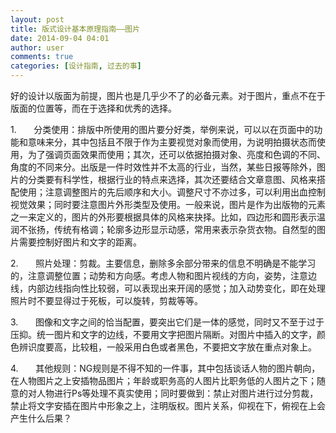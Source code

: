 ```yaml
---
layout: post
title: 版式设计基本原理指南——图片
date: 2014-09-04 04:01
author: user
comments: true
categories: [设计指南, 过去的事]
---
```

好的设计以版面为前提，图片也是几乎少不了的必备元素。对于图片，重点不在于版面的位置等，而在于选择和优秀的选择。

 1.&nbsp;&nbsp;&nbsp;&nbsp;&nbsp;&nbsp;  分类使用：排版中所使用的图片要分好类，举例来说，可以以在页面中的功能和意味来分，其中包括且不限于作为主要视觉对象而使用，为说明拍摄状态而使用，为了强调页面效果而使用；其次，还可以依据拍摄对象、亮度和色调的不同、角度的不同来分。出版是一件时效性并不太高的行业，当然，某些日报等除外，图片的分类要有科学性，根据行业的特点来选择，其次还要结合文章意图、风格来搭配使用；注意调整图片的先后顺序和大小。调整尺寸不亦过多，可以利用出血控制视觉效果；同时要注意图片外形类型及使用。一般来说，图片是作为出版物的元素之一来定义的，图片的外形要根据具体的风格来抉择。比如，四边形和圆形表示温润不张扬，传统有格调；轮廓多边形显示动感，常用来表示杂货衣物。自然型的图片需要控制好图片和文字的距离。

 2.&nbsp;&nbsp;&nbsp;&nbsp;&nbsp;&nbsp;  照片处理：剪裁。主要信息，删除多余部分带来的信息不明确是不能学习的，注意调整位置；动势和方向感。考虑人物和图片视线的方向，姿势，注意边线，内部边线指向性比较弱，可以表现出来开阔的感觉；加入动势变化，即在处理照片时不要显得过于死板，可以旋转，剪裁等等。

 3.&nbsp;&nbsp;&nbsp;&nbsp;&nbsp;&nbsp;  图像和文字之间的恰当配置，要突出它们是一体的感觉，同时又不至于过于压抑。统一图片和文字的边线，不要用文字把图片隔断。对图片中插入的文字，颜色辨识度要高，比较粗，一般采用白色或者黑色，不要把文字放在重点对象上。

 4.&nbsp;&nbsp;&nbsp;&nbsp;&nbsp;&nbsp;  其他规则：NG规则是不得不知的一件事，其中包括谈话人物的图片朝向，在人物图片之上安插物品图片；年龄或职务高的人图片比职务低的人图片之下；随意的对人物进行Ps等处理不真实使用；同时要做到：禁止对图片进行过分剪裁，禁止将文字安插在图片中形象之上，注明版权。图片关系，仰视在下，俯视在上会产生什么后果？
